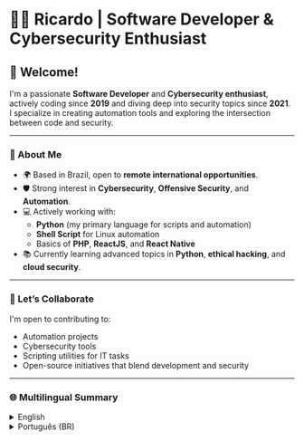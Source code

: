 # 👨‍💻 Ricardo | Software Developer & Cybersecurity Enthusiast

## 👋 Welcome!

I'm a passionate **Software Developer** and **Cybersecurity enthusiast**, actively coding since **2019** and diving deep into security topics since **2021**. I specialize in creating automation tools and exploring the intersection between code and security.

---

### 🚀 About Me

- 🌍 Based in Brazil, open to **remote international opportunities**.
- 🛡️ Strong interest in **Cybersecurity**, **Offensive Security**, and **Automation**.
- 💻 Actively working with:
  - **Python** (my primary language for scripts and automation)
  - **Shell Script** for Linux automation
  - Basics of **PHP**, **ReactJS**, and **React Native**
- 📚 Currently learning advanced topics in **Python**, **ethical hacking**, and **cloud security**.

---

### 🤝 Let’s Collaborate

I'm open to contributing to:
- Automation projects
- Cybersecurity tools
- Scripting utilities for IT tasks
- Open-source initiatives that blend development and security

---

### 🌐 Multilingual Summary

<details>
  <summary>English</summary>

  I’ve been working in programming since 2019 and in cybersecurity since 2021. I’m currently developing software in multiple languages, primarily **Python** for automation. I also have basic knowledge of **PHP**, **ReactJS (and Native)**, and **Shell Script**, always with a strong focus on **Cybersecurity**.

</details>

<details>
  <summary>Português (BR)</summary>

  Estou na área de programação desde 2019 e na área de cibersegurança desde 2021. Atualmente, desenvolvo softwares em várias linguagens, principalmente **Python** para automação. Também possuo conhecimento básico de **PHP**, **ReactJS (e Native)** e **Shell Script**, sempre com foco em **Cibersegurança**.

</details>
